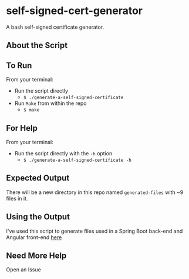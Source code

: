 # self-signed-cert-generator

A bash self-signed certificate generator.

## About the Script

## To Run

From your terminal:

- Run the script directly
  - `$ ./generate-a-self-signed-certificate`
- Run `Make` from within the repo
  - `$ make`

## For Help

From your terminal:

- Run the script directly with the `-h` option
  - `$ ./generate-a-self-signed-certificate -h`

## Expected Output

There will be a new directory in this repo named `generated-files` with ~9 files in it.

## Using the Output

I've used this script to generate files used in a Spring Boot back-end and Angular front-end [here](https://github.com/pjl-software/full-stack-auth-repo)

## Need More Help

Open an Issue
